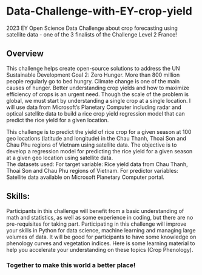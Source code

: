 # Data-Challenge-with-EY-crop-yield
2023 EY Open Science Data Challenge about crop forecasting using satellite data - one of the 3 finalists of the Challenge Level 2 France!

## Overview 

This challenge helps create open-source solutions to address the UN Sustainable Development Goal 2: Zero Hunger. 
More than 800 million people regularly go to bed hungry. 
Climate change is one of the main causes of hunger. 
Better understanding crop yields and how to maximize efficiency of crops is an urgent need. 
Though the scale of the problem is global, we must start by understanding a single crop at a single location. 
I will use data from Microsoft’s Planetary Computer including radar and optical satellite data to build a rice crop yield regression model that can predict the rice yield for a given location. 

This challenge is to predict the yield of rice crop for a given season at 100 geo locations (latitude and longitude) in the Chau Thanh, Thoai Son and Chau Phu regions of Vietnam using satellite data. 
The objective is to develop a regression model for predicting the rice yield for a given season at a given geo location using satellite data.  
The datasets used:  For target variable: Rice yield data from Chau Thanh, Thoai Son and Chau Phu regions of Vietnam. For predictor variables: Satellite data available on Microsoft Planetary Computer portal. 

## Skills: 

Participants in this challenge will benefit from a basic understanding of math and statistics, as well as some experience in coding, but there are no pre-requisites for taking part. 
Participating in this challenge will improve your skills in Python for data science, machine learning and managing large volumes of data.
It will be good for participants to have some knowledge on phenology curves and vegetation indices. Here is some learning material to help you accelerate your understanding on these topics (Crop Phenology). 

### Together to make this world a better place!
